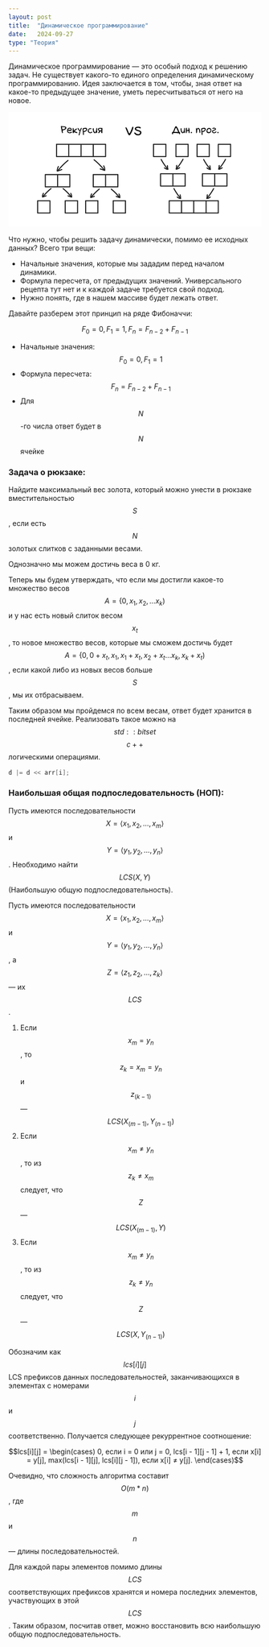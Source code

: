 ```yaml
---
layout: post
title:  "Динамическое программирование"
date:   2024-09-27
type: "Теория"
---
```


Динамическое программирование — это особый подход к решению задач. Не существует какого-то единого определения динамическому программированию. Идея заключается в том, чтобы, зная ответ на какое-то предыдущее значение, уметь пересчитываться от него на новое.

![](assets/img/dynamic-vs-recursive.png)

Что нужно, чтобы решить задачу динамически, помимо ее исходных данных? Всего три вещи:
+ Начальные значения, которые мы зададим перед началом динамики.
+ Формула пересчета, от предыдущих значений. Универсального рецепта тут нет и к каждой задаче требуется свой подход.
+ Нужно понять, где в нашем массиве будет лежать ответ.

Давайте разберем этот принцип на ряде Фибоначчи:

$$F_0 = 0, F_1 = 1, F_n = F_{n-2} + F_{n-1}$$

+ Начальные значения: $$F_0 = 0, F_1 = 1$$
+ Формула пересчета: $$F_n = F_{n-2} + F_{n-1}$$
+ Для $$N$$-го числа ответ будет в $$N$$ ячейке

### Задача о рюкзаке:

Найдите максимальный вес золота, который можно унести в рюкзаке вместительностью $$S$$, если есть $$N$$ золотых слитков с заданными весами.

Однозначно мы можем достичь веса в 0 кг.

Теперь мы будем утверждать, что если мы достигли какое-то множество весов $$A=\{0, x_1, x_2, … x_k)$$ и у нас есть новый слиток весом $$x_t$$, то новое множество весов, которые мы сможем достичь будет $$A = \{0, 0+x_t, x_1, x_1+x_t, x_2+x_t … x_k, x_k+x_t)$$, если какой либо из новых весов больше $$S$$, мы их отбрасываем.

Таким образом мы пройдемся по всем весам, ответ будет хранится в последней ячейке. Реализовать такое можно на $$std::bitset$$ $$c++$$ логическими операциями.

```c++
d |= d << arr[i];
```

### Наибольшая общая подпоследовательность (НОП):

Пусть имеются последовательности $$X=⟨ x_1,x_2,…,x_m⟩$$ и $$Y=⟨ y_1,y_2,…,y_n⟩$$. Необходимо найти $$LCS(X,Y)$$ (Наибольшую общую подпоследовательность).

Пусть имеются последовательности $$X=⟨ x_1, x_2, … , x_m⟩$$ и $$Y=⟨ y_1 , y_2, … , y_n⟩$$, а $$Z=⟨ z_1, z_2, … ,z_k⟩$$ — их $$LCS$$.

1. Если $$x_m=y_n$$, то $$z_k=x_m=y_n$$ и $$z_(k-1)$$ — $$LCS(X_(m-1),Y_(n-1))$$
2. Если $$x_m≠y_n$$, то из $$z_k≠x_m$$ следует, что $$Z$$ — $$LCS(X_(m-1),Y)$$
3. Если $$x_m≠y_n$$, то из $$z_k≠y_n$$ следует, что $$Z$$ — $$LCS(X,Y_(n-1))$$

Обозначим как $$lcs[i][j]$$ LCS префиксов данных последовательностей, заканчивающихся в элементах с номерами $$i$$ и $$j$$ соответственно. Получается следующее рекуррентное соотношение:

$$lcs[i][j] = \begin(cases)
0,   если i = 0 или j = 0, 
lcs[i - 1][j - 1] + 1,   если x[i] = y[j], 
max(lcs[i - 1][j], lcs[i][j - 1]),   если x[i] ≠ y[j].
\end(cases)$$

Очевидно, что сложность алгоритма составит $$O(m*n)$$, где $$m$$ и $$n$$ — длины последовательностей.

Для каждой пары элементов помимо длины $$LCS$$ соответствующих префиксов хранятся и номера последних элементов, участвующих в этой $$LCS$$. Таким образом, посчитав ответ, можно восстановить всю наибольшую общую подпоследовательность.